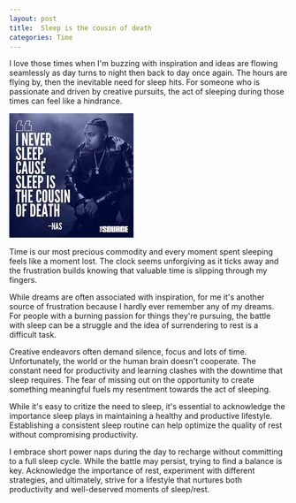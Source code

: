 ```yaml
---
layout: post
title:  Sleep is the cousin of death
categories: Time
---
```


I love those times when I'm buzzing with inspiration and ideas are flowing seamlessly as day turns to night then back to day once again. The hours are flying by, then the inevitable need for sleep hits. For someone who is passionate and driven by creative pursuits, the act of sleeping during those times can feel like a hindrance.

![Nas](/images/nas.jpg)

Time is our most precious commodity and every moment spent sleeping feels like a moment lost. The clock seems unforgiving as it ticks away and the frustration builds knowing that valuable time is slipping through my fingers.

While dreams are often associated with inspiration, for me it's another source of frustration because I hardly ever remember any of my dreams. For people with a burning passion for things they're pursuing, the battle with sleep can be a struggle and the idea of surrendering to rest is a difficult task.

Creative endeavors often demand silence, focus and lots of time. Unfortunately, the world or the human brain doesn't cooperate.
The constant need for productivity and learning clashes with the downtime that sleep requires. The fear of missing out on the opportunity to create something meaningful fuels my resentment towards the act of sleeping.

While it's easy to critize the need to sleep, it's essential to acknowledge the importance sleep plays in maintaining a healthy and productive lifestyle. Establishing a consistent sleep routine can help optimize the quality of rest without compromising productivity.

I embrace short power naps during the day to recharge without committing to a full sleep cycle.
While the battle may persist, trying to find a balance is key. Acknowledge the importance of rest, experiment with different strategies, and ultimately, strive for a lifestyle that nurtures both productivity and well-deserved moments of sleep/rest.
